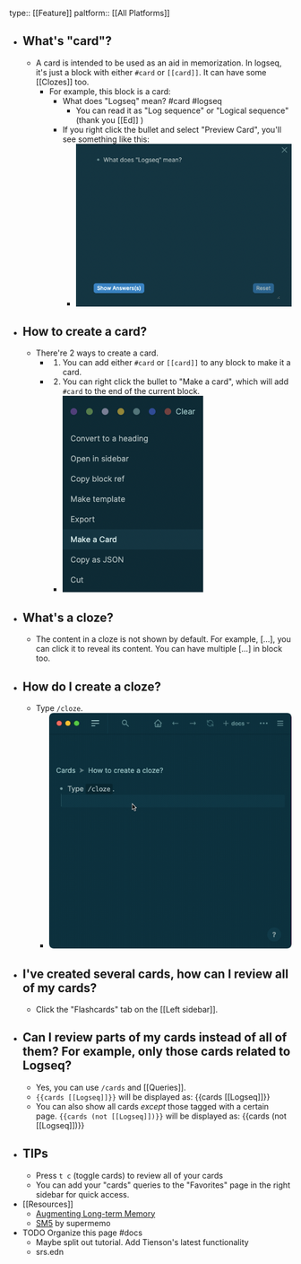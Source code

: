type:: [[Feature]]
paltform:: [[All Platforms]]

- ## What's "card"?
	- A card is intended to be used as an aid in memorization. In logseq, it's just a block with either `#card` or `[[card]]`. It can have some [[Clozes]] too.
		- For example, this block is a card:
			- What does "Logseq" mean? #card #logseq
				- You can read it as "Log sequence" or "Logical sequence" (thank you [[Ed]] )
			- If you right click the bullet and select "Preview Card", you'll see something like this:
				- ![CleanShot_202021-07-22_20at_2021.46.52_1626961624975_0.png](../assets/CleanShot_202021-07-22_20at_2021.46.52_1626961624975_0_1675334973403_0.png)
- ## How to create a card?
	- There're 2 ways to create a card.
		- 1. You can add either `#card` or `[[card]]` to any block to make it a card.
		- 2. You can right click the bullet to "Make a card", which will add `#card` to the end of the current block.
			- ![CleanShot_202021-07-22_20at_2021.37.06_1626961037065_0.png](../assets/CleanShot_202021-07-22_20at_2021.37.06_1626961037065_0_1675335197875_0.png)
- ## What's a cloze?
	- The content in a cloze is not shown by default. For example, [...], you can click it to reveal its content. You can have multiple [...] in block too.
- ## How do I create a cloze?
	- Type `/cloze`.
		- ![2021-07-22_21.53.38_1626962063719_0.gif](../assets/2021-07-22_21.53.38_1626962063719_0_1675335350786_0.gif)
- ## I've created several cards, how can I review all of my cards?
	- Click the "Flashcards" tab on the [[Left sidebar]].
- ## Can I review parts of my cards instead of all of them? For example, only those cards related to Logseq?
	- Yes, you can use `/cards` and [[Queries]].
	- `{{cards [[Logseq]]}}` will be displayed as:
	  {{cards [[Logseq]]}}
	- You can also show all cards _except_ those tagged with a certain page. `{{cards (not [[Logseq]])}}` will be displayed as:
	  {{cards (not [[Logseq]])}}
- ## TIPs
	- Press `t c` (toggle cards) to review all of your cards
	- You can add your "cards" queries to the "Favorites" page in the right sidebar for quick access.
- [[Resources]]
	- [Augmenting Long-term Memory](http://augmentingcognition.com/ltm.html)
	- [SM5](https://www.supermemo.com/en/archives1990-2015/english/ol/sm5) by supermemo
- TODO Organize this page #docs
	- Maybe split out tutorial. Add Tienson's latest functionality
	- srs.edn